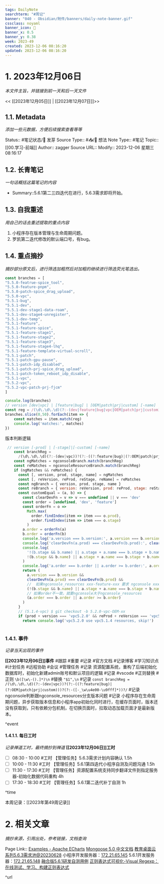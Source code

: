 ```yaml
---
tags: DailyNote
searchterm: "#周记"
banner: "040 - Obsidian/附件/banners/daily-note-banner.gif"
cssclass: noyaml
banner_icon: 💌
banner_x: 0.5
banner_y: 0.38
week: 2023-49
created: 2023-12-06 08:16:20
updated: 2023-12-06 08:16:20
---
```


# 1. 2023年12月06日

_本文件主旨，并链接到前一天和后一天文件_

<< [[2023年12月05日]] | [[2023年12月07日]]>>

## 1.1. Metadata

_添加一些元数据，方便后续搜索查看等等_

Status:: #笔记状态/🌱 发芽
Source Type:: #📥/💭 想法 
Note Type:: #笔记
Topic:: [[00.学习-前端]]
Author:: zagger
Source URL::
Modify:: 2023-12-06 星期三 08:16:17

## 1.2. 长青笔记

_一句话概括这篇笔记的内容_

- Summary::5.6.1第二三四迭代在进行，5.6.3需求即将开始。

## 1.3. 自我重述

_用自己的话去重述提取的重点内容_

1. 小程序存在版本管理与生命周期问题。
2. 罗凯第二迭代修改的默认端口号，有bug。
## 1.4. 重点摘抄

_摘抄部分原文后，进行筛选加粗然后对加粗的继续进行筛选荧光笔选出。_

```js
const branches = [
"5.5.0-featrue-spice_tool",
"5.5.0-feature-pnpm",
"5.5.0-patch-spice_drag_upload",
"5.5.0-vpc",
"5.5.1-bug",
"5.5.1-dev",
"5.5.1-dev-stage1-data-roam",
"5.5.1-dev-stage4-unregister",
"5.5.1-dev-temp",
"5.5.1-feature",
"5.5.1-feature-spice",
"5.5.1-feature-stage1",
"5.5.1-feature-stage2",
"5.5.1-feature-stage3",
"5.5.1-feature-stage4-lhq",
"5.5.1-feature-template-virtual-scroll",
"5.5.1-patch",
"5.5.1-patch-gpu-pause",
"5.5.1-patch-idp_disabled",
"5.5.1-patch-prj-spice_drag_upload",
"5.5.1-patch-token_reboot_idp_disable",
"5.5.1-vpc",
"5.5.2-vpc",
"5.5.2-vpc-patch-prj-fjcm"
]

console.log(branches)
// version [dev|vpc] | [feature|bug] | [OEM|patch|prj|custom] [-name]                               
const reg = /(\d\.\d\.\d)(?:-(dev|feature|bug|vpc|OEM|patch|prj|custom))?(\w*)/
branches.slice(0,50).forEach(item => {
    const matches = item.match(reg)
    console.log('matches:', matches)
})
```
版本判断逻辑
```js
 // version [-prod] | [-stage]|[-custom] [-name]
    const branchReg =
      /(\d\.\d\.\d)(?:-(dev|vpc))?(?:-((?:feature|bug)|(?:OEM|patch|prj|custom)))?(?:-([-_\w\u4e00-\u9fff]*))?/
    const ngMatches = ngconsoleBranch.match(branchReg)
    const reMatches = ngconsoleResourceBranch.match(branchReg)
    if (ngMatches && reMatches) {
      const [, version, prod, stage, name] = ngMatches
      const [, reVersion, reProd, reStage, reName] = reMatches
      const ngBranch = { version, prod, stage, name }
      const reBranch = { version: reVersion, prod: reProd, stage: reStage, name: reName }
      const customEqual = (a, b) => {
        const clearDevFn = v => v === undefined || v === 'dev'
        const order = [undefined, 'dev', 'feature']
        const orderFn = o =>
          Math.max(
            order.findIndex(item => item === o.prod),
            order.findIndex(item => item === o.stage)
          )
        a.order = orderFn(a)
        b.order = orderFn(b)
        console.log('a.version === b.version:', a.version === b.version)
        console.log('clearDevFn(a.prod) === clearDevFn(b.prod):', clearDevFn(a.prod) === clearDevFn(b.prod))
        console.log(
          '!(b.stage && b.name) || a.stage + a.name === b.stage + b.name:',
          !(b.stage && b.name) || a.stage + a.name === b.stage + b.name
        )
        console.log('a.order === b.order || a.order >= b.order:', a.order === b.order || a.order >= b.order)
        return (
          a.version === b.version &&
          clearDevFn(a.prod) === clearDevFn(b.prod) &&
          //  如果ngconsole_resources xxx-feature-xxx 要求 ngconsole xxx-feature-xx
          (!(b.stage && b.name) || a.stage + a.name === b.stage + b.name) &&
          // 如果order不一致，就要ngconsole大于ngconsole_resources
          (a.order === b.order || a.order >= b.order)
        )
      }
      // (5.1.4-vpc) $ git checkout -b 5.2.0-vpc-OEM-xx
      if (prod + version === 'vpc5.2.0' && reProd + reVersion === 'vpc5.1.4')
        return console.log('vpc5.2.0 use vpc5.1.4 resources, skip!')
   
```
### 1.4.1. 事件

_记录当天出现的事件_

**[[2023年12月06日]]事件** 
#跟踪 #重要 #记录 #官方文档 #记录博客 #学习知识点 #计划任务 #远程协助 #会议 #管理任务 
#记录 资源配置系统，重构了后端初始化数据库时，初始化新建admin账号和默认项目的逻辑
#记录 #vscode #正则替换 #正则 `\b([\w\-().]*)\n` #替换 `"$1",\n`
#记录 `const branchReg = /(\d\.\d\.\d)(?:-(dev|vpc))?(?:-((?:feature|bug)|(?:OEM|patch|prj|custom)))?(?:-([-_\w\u4e00-\u9fff]*))?/`
#记录 ngconsole判断跟ngconsole_resources分支版本问题
#记录 小程序存在生命周期问题，异步获取版本信息和小程序app初始化同时进行，在缓存页面时，版本还没有获取到，只有依赖分包机制，在切换页面时，拉取动态加载页面才是最新版本。

^event

#### 1.4.1.1. 每日工时

_记录禅道工时，最终摘抄到禅道_
**[[2023年12月06日]]工时**
- [ ] 08:30 - 10:00 #工时 【管理任务】5.6.3需求计划内容确认 1.5h
- [ ] 10:00 - 11:30 #工时 【管理任务】5.6.1第四迭代小程序自测及问题沟通 1.5h
- [ ] 11:30 - 17:30 #工时 【管理任务】资源配置系统支持同步翻译文件到指定服务器-初始化数据代码重构 4h
- [ ] 17:30 - 18:30 #工时 【管理任务】5.6.1第二迭代补丁自测 1h

^time

本周记录：[[2023年第49周记录]]

# 2. 相关文章

_摘抄来源，引用出处，参考链接，文档查询_

Page Link::
[Examples - Apache ECharts](https://echarts.apache.org/examples/zh/index.html#chart-type-pie)
[Mongoose 5.0 中文文档](http://www.mongoosejs.net/docs/api.html#findone_findOne)
[教育桌面云系列5.6.3需求池@20230628](https://www.kdocs.cn/l/cq983TSTP8Lm)
小程序开发服务器：[172.21.65.145](https://172.21.65.145/view-front/#/serve/desktop/openClass)
5.6.1开发服务器：[172.21.65.148](https://172.21.65.148/#/login?next=%2Fresource%2Fpool)
[融合版5.6.1研发自测用例](https://www.kdocs.cn/l/cpwD8y3HIFKB)
[正则表达式可视化-Visual Regexp：在线测试、学习、构建正则表达式](https://wangwl.net/static/projects/visualRegex#source=%2F((%3F%3A%5Cd%5C.%5Cd%5C.%5Cd)(%3F%3D-dev)%3F(%3F%3A-vpc)%3F)(%3F%3A-((%3F%3Afeature%7Cbug)%7C(%3F%3AOEM%7Cpatch%7Cprj%7Ccustom)))%3F(%3F%3A-(%5B%5Cw_%5D*))%3F%2F&match=1.1&method=match)

^url
